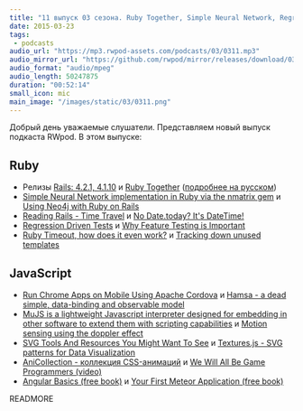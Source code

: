 ```yaml
---
title: "11 выпуск 03 сезона. Ruby Together, Simple Neural Network, Regression Driven Tests, Textures.js, MuJS, Hamsa и прочее"
date: 2015-03-23
tags:
 - podcasts
audio_url: "https://mp3.rwpod-assets.com/podcasts/03/0311.mp3"
audio_mirror_url: "https://github.com/rwpod/mirror/releases/download/03.11/0311.mp3"
audio_format: "audio/mpeg"
audio_length: 50247875
duration: "00:52:14"
small_icon: mic
main_image: "/images/static/03/0311.png"
---
```


Добрый день уважаемые слушатели. Представляем новый выпуск подкаста RWpod. В этом выпуске:

## Ruby

 - Релизы [Rails: 4.2.1, 4.1.10](http://weblog.rubyonrails.org/2015/3/19/Rails-4-2-1-and-4-1-10-have-been-released/) и [Ruby Together](https://rubytogether.org/) ([подробнее на русском](http://habrahabr.ru/post/253703/))
 - [Simple Neural Network implementation in Ruby via the nmatrix gem](http://www.rubylab.io/2015/03/18/simple-neural-network-implenentation-in-ruby/) и [Using Neo4j with Ruby on Rails](http://blog.diatomenterprises.com/rails-and-neo4j/)
 - [Reading Rails - Time Travel](http://www.monkeyandcrow.com/blog/reading_rails_time_travel/) и [No Date.today? It's DateTime!](http://www.bignerdranch.com/blog/no-date-today-its-datetime/)
 - [Regression Driven Tests](http://jdurand.com/blog/2015/03/02/regression-driven-tests/) и [Why Feature Testing is Important](https://netguru.co/blog/why-feature-testing-important)
 - [Ruby Timeout, how does it even work?](http://flushentitypacket.github.io/ruby/2015/02/21/ruby-timeout-how-does-it-even-work.html) и [Tracking down unused templates](http://blog.arkency.com/2015/03/tracking-down-unused-templates/)

## JavaScript

 - [Run Chrome Apps on Mobile Using Apache Cordova](https://developer.chrome.com/apps/chrome_apps_on_mobile) и [Hamsa - a dead simple, data-binding and observable model](http://gethamsa.com/)
 - [MuJS is a lightweight Javascript interpreter designed for embedding in other software to extend them with scripting capabilities](http://mujs.com/) и [Motion sensing using the doppler effect](http://danielrapp.github.io/doppler/)
 - [SVG Tools And Resources You Might Want To See](http://www.designyourway.net/blog/resources/svg-tools-and-resources-you-might-want-to-see/) и [Textures.js - SVG patterns for Data Visualization](http://riccardoscalco.github.io/textures/)
 - [AniCollection - коллекция CSS-анимаций](http://anicollection.github.io/) и [We Will All Be Game Programmers (video)](https://www.youtube.com/watch?v=avwDj3KRuLc)
 - [Angular Basics (free book)](http://www.angularjsbook.com/) и [Your First Meteor Application (free book)](http://meteortips.com/)

READMORE

